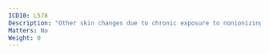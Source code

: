 ```yaml
---
ICD10: L578
Description: "Other skin changes due to chronic exposure to nonionizing radiation"
Matters: No
Weight: 0
---
```


